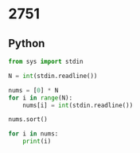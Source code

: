 # 2751

## Python

```python
from sys import stdin 

N = int(stdin.readline())

nums = [0] * N
for i in range(N):
    nums[i] = int(stdin.readline())

nums.sort()

for i in nums:
    print(i)
```
